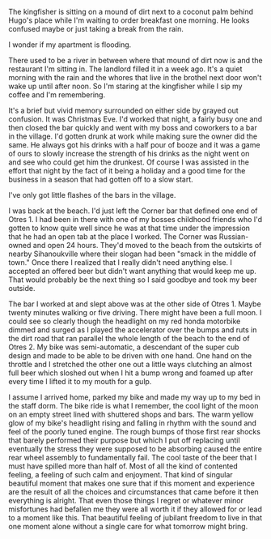 The kingfisher is sitting on a mound of dirt next to a coconut palm behind Hugo's place while I'm waiting to order breakfast one morning.
He looks confused maybe or just taking a break from the rain.

I wonder if my apartment is flooding.

There used to be a river in between where that mound of dirt now is and the restaurant I'm sitting in.
The landlord filled it in a week ago.
It's a quiet morning with the rain and the whores that live in the brothel next door won't wake up until after noon.
So I'm staring at the kingfisher while I sip my coffee and I'm remembering.

It's a brief but vivid memory surrounded on either side by grayed out confusion.
It was Christmas Eve.
I'd worked that night, a fairly busy one and then closed the bar quickly and went with my boss and coworkers to a bar in the village.
I'd gotten drunk at work while making sure the owner did the same.
He always got his drinks with a half pour of booze and it was a game of ours to slowly increase the strength of his drinks as the night went on and see who could get him the drunkest.
Of course I was assisted in the effort that night by the fact of it being a holiday and a good time for the business in a season that had gotten off to a slow start.


I've only got little flashes of the bars in the village.


I was back at the beach.
I'd just left the Corner bar that defined one end of Otres 1.
I had been in there with one of my bosses childhood friends who I'd gotten to know quite well since he was at that time under the impression that he had an open tab at the place I worked.
The Corner was Russian-owned and open 24 hours.
They'd moved to the beach from the outskirts of nearby Sihanoukville where their slogan had been "smack in the middle of town."
Once there I realized that I really didn't need anything else.
I accepted an offered beer but didn't want anything that would keep me up.
That would probably be the next thing so I said goodbye and took my beer outside.

The bar I worked at and slept above was at the other side of Otres 1.
Maybe twenty minutes walking or five driving.
There might have been a full moon.
I could see so clearly though the headlight on my red honda motorbike dimmed and surged as I played the accelerator over the bumps and ruts in the dirt road that ran parallel the whole length of the beach to the end of Otres 2.
My bike was semi-automatic, a descendant of the super cub design and made to be able to be driven with one hand.
One hand on the throttle and I stretched the other one out a little ways clutching an almost full beer which sloshed out when I hit a bump wrong and foamed up after every time I lifted it to my mouth for a gulp.

I assume I arrived home, parked my bike and made my way up to my bed in the staff dorm.
The bike ride is what I remember, the cool light of the moon on an empty street lined with shuttered shops and bars.
The warm yellow glow of my bike's headlight rising and falling in rhythm with the sound and feel of the poorly tuned engine.
The rough bumps of those first rear shocks that barely performed their purpose but which I put off replacing until eventually the stress they were supposed to be absorbing caused the entire rear wheel assembly to fundamentally fail.
The cool taste of the beer that I must have spilled more than half of.
Most of all the kind of contented feeling, a feeling of such calm and enjoyment.
That kind of singular beautiful moment that makes one sure that if this moment and experience are the result of all the choices and circumstances that came before it then everything is alright.
That even those things I regret or whatever minor misfortunes had befallen me they were all worth it if they allowed for or lead to a moment like this.
That beautiful feeling of jubilant freedom to live in that one moment alone without a single care for what tomorrow might bring.
